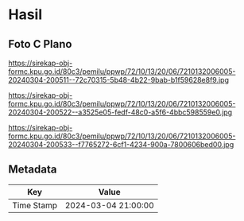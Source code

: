 # Hasil

## Foto C Plano

https://sirekap-obj-formc.kpu.go.id/80c3/pemilu/ppwp/72/10/13/20/06/7210132006005-20240304-200511--72c70315-5b48-4b22-9bab-b1f59628e8f9.jpg

https://sirekap-obj-formc.kpu.go.id/80c3/pemilu/ppwp/72/10/13/20/06/7210132006005-20240304-200522--a3525e05-fedf-48c0-a5f6-4bbc598559e0.jpg

https://sirekap-obj-formc.kpu.go.id/80c3/pemilu/ppwp/72/10/13/20/06/7210132006005-20240304-200533--f7765272-6cf1-4234-900a-7800606bed00.jpg


## Metadata

| Key        | Value               |
| ---------- | ------------------- |
| Time Stamp | 2024-03-04 21:00:00 |



